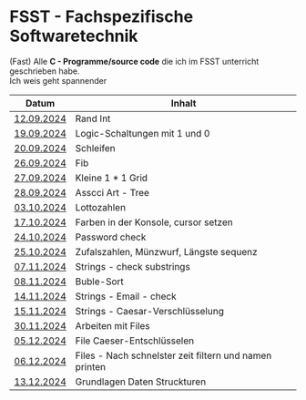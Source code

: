 # FSST - Fachspezifische Softwaretechnik
(Fast) Alle **C - Programme/source code** die ich im FSST unterricht geschrieben habe. <br>
Ich weis geht spannender


| Datum | Inhalt |
|-------|--------|
| [12.09.2024](https://github.com/samuelfindenig/fsst/blob/main/20240912_FSST-MG.c) | Rand Int | 
| [19.09.2024](https://github.com/samuelfindenig/fsst/blob/main/20240919_FSST-MG.c) | Logic-Schaltungen mit 1 und 0| 
| [20.09.2024](https://github.com/samuelfindenig/fsst/blob/main/20240920_FSST-MG.c) | Schleifen |
| [26.09.2024](https://github.com/samuelfindenig/fsst/blob/main/20240926_FSST-MG.c) | Fib |
| [27.09.2024](https://github.com/samuelfindenig/fsst/blob/main/20240927_FSST-MG.c) | Kleine 1 * 1 Grid |
| [28.09.2024](https://github.com/samuelfindenig/fsst/blob/main/20240928_FSST-MG.c) | Asscci Art - Tree |
| [03.10.2024](https://github.com/samuelfindenig/fsst/blob/main/20241003_FSST-MG.c) | Lottozahlen |
| [17.10.2024](https://github.com/samuelfindenig/fsst/blob/main/20241017_FSST-JW.c) | Farben in der Konsole, cursor setzen|
| [24.10.2024](https://github.com/samuelfindenig/fsst/blob/main/20241024_FSST-MG.c) |  Password check | 
| [25.10.2024](https://github.com/samuelfindenig/fsst/blob/main/20241025_FSST-MG.c) | Zufalszahlen, Münzwurf, Längste sequenz|
| [07.11.2024](https://github.com/samuelfindenig/fsst/blob/main/20241107_FSST-MG.c) | Strings - check substrings| 
| [08.11.2024](https://github.com/samuelfindenig/fsst/blob/main/20241108_FSST-MG.c) | Buble-Sort | 
| [14.11.2024](https://github.com/samuelfindenig/fsst/blob/main/20241114_FSST-MG.c) | Strings - Email - check|
| [15.11.2024](https://github.com/samuelfindenig/fsst/blob/main/20241115_FSST-MG.c) | Strings - Caesar-Verschlüsselung |
| [30.11.2024](https://github.com/samuelfindenig/fsst/blob/main/20241130_FSST-MG.c) | Arbeiten mit Files |
| [05.12.2024](https://github.com/samuelfindenig/fsst/blob/main/20241206_FSST-MG.c) | File Caeser-Entschlüsselen |
| [06.12.2024](https://github.com/samuelfindenig/fsst/blob/main/20241205_FSST-MG.c) | Files - Nach schnelster zeit filtern und namen printen|
| [13.12.2024](https://github.com/samuelfindenig/fsst/blob/main/20241213_FSST-MG.c) | Grundlagen Daten Struckturen |
